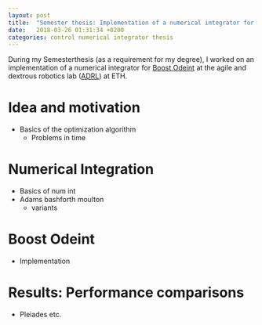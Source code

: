 ```yaml
---
layout: post
title:  "Semester thesis: Implementation of a numerical integrator for optimal control"
date:   2018-03-26 01:31:34 +0200
categories: control numerical integrator thesis
---
```


During my Semesterthesis (as a requirement for my degree), I worked on an implementation of a numerical integrator for [Boost Odeint][boost] at the agile and dextrous robotics lab ([ADRL][ADRL]) at ETH.

# Idea and motivation
- Basics of the optimization algorithm
  - Problems in time

# Numerical Integration
- Basics of num int
- Adams bashforth moulton
  - variants

# Boost Odeint
- Implementation

# Results: Performance comparisons
- Pleiades etc.

[ADRL]: http://www.adrl.ethz.ch/
[boost]: http://www.boost.org/doc/libs/1_66_0/libs/numeric/odeint/doc/html/index.html
